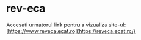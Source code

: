 # rev-eca

Accesati urmatorul link pentru a vizualiza site-ul:
<a href="https://reveca.ecat.ro" >
[https://www.reveca.ecat.ro](https://reveca.ecat.ro/)
</a>
